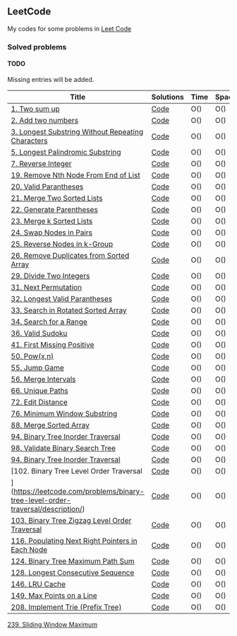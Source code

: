 ## LeetCode

My codes for some problems in [Leet Code](http://leetcode.com)

### Solved problems
#### TODO
Missing entries will be added.

|      Title     |   Solutions   | Time          | Space         | Difficulty  
|----------------|---------------|---------------|---------------|-------------
[1. Two sum up](https://leetcode.com/problems/two-sum)|[Code]() | O() | O() | __ 
[2. Add two numbers](https://leetcode.com/problems/add-two-numbers)|[Code]() | O() | O() | __ 
[3. Longest Substring Without Repeating Characters](https://leetcode.com/problems/longest-substring-without-repeating-characters)|[Code]() | O() | O() | __ 
[5. Longest Palindromic Substring](https://leetcode.com/problems/longest-palindromic-substring)|[Code]() | O() | O() | __ 
[7. Reverse Integer](https://leetcode.com/problems/reverse-integer)|[Code]() | O() | O() | __ 
[19. Remove Nth Node From End of List](https://leetcode.com/problems/remove-nth-node-from-end-of-list)|[Code]() | O() | O() | __ 
[20. Valid Parantheses](https://leetcode.com/problems/valid-parentheses)|[Code]() | O() | O() | __ 
[21. Merge Two Sorted Lists](https://leetcode.com/problems/merge-two-sorted-lists)|[Code]() | O() | O() | __ 
[22. Generate Parentheses](https://leetcode.com/problems/generate-parentheses)|[Code]() | O() | O() | __ 
[23. Merge k Sorted Lists](https://leetcode.com/problems/merge-k-sorted-lists)|[Code]() | O() | O() | __ 
[24. Swap Nodes in Pairs](https://leetcode.com/problems/swap-nodes-in-pairs)|[Code]() | O() | O() | __ 
[25. Reverse Nodes in k-Group](https://leetcode.com/problems/reverse-nodes-in-k-group)|[Code]() | O() | O() | __ 
[26. Remove Duplicates from Sorted Array](https://leetcode.com/problems/remove-duplicates-from-sorted-array)|[Code]() | O() | O() | __ 
[29. Divide Two Integers](https://leetcode.com/problems/divide-two-integers)|[Code]() | O() | O() | __ 
[31. Next Permutation](https://leetcode.com/problems/next-permutation)|[Code]() | O() | O() | __ 
[32. Longest Valid Parantheses]()|[Code]() | O() | O() | __ 
[33. Search in Rotated Sorted Array](https://leetcode.com/problems/search-in-rotated-sorted-array)|[Code]() | O() | O() | __ 
[34. Search for a Range](https://leetcode.com/problems/search-for-a-range/)|[Code]() | O() | O() | __ 
[36. Valid Sudoku](https://leetcode.com/problems/valid-sudoku/)|[Code]() | O() | O() | __ 
[41. First Missing Positive](leetcode.com/problems/first-missing-positive/)|[Code]() | O() | O() | __ 
[50. Pow(x,n)](https://leetcode.com/problems/powx-n)|[Code]() | O() | O() | __ 
[55. Jump Game](https://leetcode.com/problems/jump-game)|[Code]() | O() | O() | __ 
[56. Merge Intervals](https://leetcode.com/problems/merge-intervals)|[Code]() | O() | O() | __ 
[66. Unique Paths](https://leetcode.com/problems/)|[Code]() | O() | O() | __ 
[72. Edit Distance](https://leetcode.com/problems/edit-distance)|[Code]() | O() | O() | __ 
[76. Minimum Window Substring](https://leetcode.com/problems/minimum-window-substring)|[Code]() | O() | O() | __ 
[88. Merge Sorted Array](https://leetcode.com/problems/merge-sorted-array)|[Code]() | O() | O() | __ 
[94. Binary Tree Inorder Traversal](https://leetcode.com/problems/binary-tree-inorder-traversal)|[Code]() | O() | O() | __ 
[98. Validate Binary Search Tree](leetcode.com/problems/validate-binary-search-tree/)|[Code]() | O() | O() | __ 
[94. Binary Tree Inorder Traversal](https://leetcode.com/problems/binary-tree-inorder-traversal)|[Code]() | O() | O() | __ 
[102. Binary Tree Level Order Traversal|[Code]() | O() | O() | __ 
](https://leetcode.com/problems/binary-tree-level-order-traversal/description/)|[Code]() | O() | O() | __ 
[103. Binary Tree Zigzag Level Order Traversal](https://leetcode.com/problems/binary-tree-zigzag-level-order-traversal/)|[Code]() | O() | O() | __ 
[116. Populating Next Right Pointers in Each Node](https://leetcode.com/problems/binary-tree-maximum-path-sum/description/)|[Code]() | O() | O() | __ 
[124. Binary Tree Maximum Path Sum](https://leetcode.com/problems/binary-tree-maximum-path-sum/description/)|[Code]() | O() | O() | __ 
[128. Longest Consecutive Sequence](https://leetcode.com/problems/longest-consecutive-sequence/description/)|[Code]() | O() | O() | __ 
[146. LRU Cache](https://leetcode.com/problems/lru-cache)|[Code]() | O() | O() | __ 
[149. Max Points on a Line](https://leetcode.com/problems/max-points-on-a-line)|[Code]() | O() | O() | __ 
[208. Implement Trie (Prefix Tree)](https://leetcode.com/problems/implement-trie-prefix-tree/)|[Code](https://github.com/ozdemir08/LeetCode/blob/master/208.%20Implement%20Trie%20(Prefix%20Tree)%20.cpp) | O() | O() | Medium 
[239. Sliding Window Maximum](https://leetcode.com/problems/sliding-window-maximum/)

